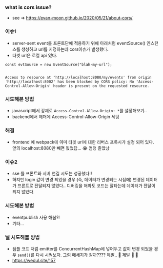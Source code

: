 
### what is cors issue?
- see => https://evan-moon.github.io/2020/05/21/about-cors/
  
### 이슈1
- server-sent event를 프론트단에 적용하기 위해 아래처럼 eventSource() 인스턴스를 생성하고 url를 지정하는데 cors이슈가 발생했다. 
- 타겟 url은 로컬 api 였다. 
  
```
const evtSource = new EventSource("blah-my-url"); 
```
  
```

Access to resource at 'http://localhost:8080/my/events' from origin 
'http://localhost:8002' has been blocked by CORS policy: No 'Access-Control-Allow-Origin' header is present on the requested resource.

```

### 시도해본 방법
- javascript에서 강제로 `Access-Control-Allow-Origin: *`를 설정해보기.. 
- backend에서 헤더에 Access-Control-Allow-Origin 세팅

### 해결
- frontend 에 webpack에 이미 타겟 url에 대한 리버스 프록시가 설정 되어 있다. 앞의 localhost:8080만 빼면 됬었답... 😭 엄청 졸았낭
  
  
### 이슈2
- sse 를 프론트와 서버 연결 시도는 성공했다!!
- 하지만 login 값이 변경 되었을 경우 (즉, 데이터가 변경되는 시점에) 변경된 데이터가 프론트로 전달되지 않았다.. 디버깅을 해봐도 코드는 잘타는데 데이터가 전달이 되지 않았다. 
  

### 시도해본 방법
- eventpublish 사용 해봄?!
- 기타...
  
  
### 낼 시도해볼 방법 
- 샘플 코드 처럼 emitter를 ConcurrentHashMap에 넣어두고 값이 변경 되었을 경우 `send()`를 다시 시켜보자. 그럼 메세지가 갈까????  제발.. 🙏 제발 🙏 🥺 
- https://wedul.site/157 
  
